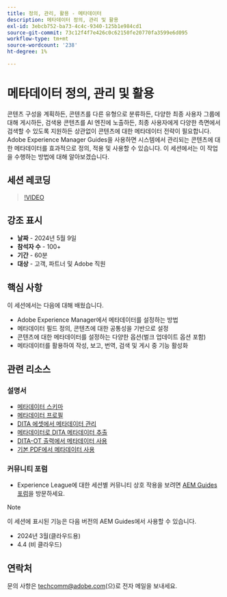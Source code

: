 ```yaml
---
title: 정의, 관리, 활용 - 메타데이터
description: 메타데이터 정의, 관리 및 활용
exl-id: 3ebcb752-ba73-4c4c-9340-125b1e984cd1
source-git-commit: 73c12f4f7e426c0c62150fe20770fa3599e6d095
workflow-type: tm+mt
source-wordcount: '238'
ht-degree: 1%

---
```


# 메타데이터 정의, 관리 및 활용

콘텐츠 구성을 계획하든, 콘텐츠를 다른 유형으로 분류하든, 다양한 최종 사용자 그룹에 대해 게시하든, 검색용 콘텐츠를 AI 엔진에 노출하든, 최종 사용자에게 다양한 측면에서 검색할 수 있도록 지원하든 상관없이 콘텐츠에 대한 메타데이터 전략이 필요합니다.
Adobe Experience Manager Guides을 사용하면 시스템에서 관리되는 콘텐츠에 대한 메타데이터를 효과적으로 정의, 적용 및 사용할 수 있습니다. 이 세션에서는 이 작업을 수행하는 방법에 대해 알아보겠습니다.


## 세션 레코딩

>[!VIDEO](https://video.tv.adobe.com/v/3429088/asset-metadata-guides-metadata-aem-guides?quality=12&learn=on)


## 강조 표시

- **날짜** - 2024년 5월 9일
- **참석자 수** - 100+
- **기간** - 60분
- **대상** - 고객, 파트너 및 Adobe 직원

## 핵심 사항

이 세션에서는 다음에 대해 배웠습니다.
- Adobe Experience Manager에서 메타데이터를 설정하는 방법
- 메타데이터 필드 정의, 콘텐츠에 대한 공통성을 기반으로 설정
- 콘텐츠에 대한 메타데이터를 설정하는 다양한 옵션(벌크 업데이트 옵션 포함)
- 메타데이터를 활용하여 작성, 보고, 번역, 검색 및 게시 중 기능 활성화


## 관련 리소스

### 설명서

- [메타데이터 스키마](https://experienceleague.adobe.com/ko/docs/experience-manager-cloud-service/content/assets/manage/metadata-schemas)
- [메타데이터 프로필](https://experienceleague.adobe.com/ko/docs/experience-manager-cloud-service/content/assets/manage/metadata-profiles)
- [DITA 에셋에서 메타데이터 관리](https://experienceleague.adobe.com/ko/docs/experience-manager-guides/using/knowledge-base/kb-articles/authoring/reports/manage-metadata)
- [메타데이터로 DITA 메타데이터 추출](https://experienceleague.adobe.com/ko/docs/experience-manager-guides/using/install-guide/cs-ig/aem-asset-search-cs/conf-dita-search#id192SF0G10YK)
- [DITA-OT 출력에서 메타데이터 사용](https://experienceleague.adobe.com/ko/docs/experience-manager-guides/using/install-guide/on-prem-ig/output-gen-config/conf-output-generation#id191LF0U0TY4)
- [기본 PDF에서 메타데이터 사용](https://experienceleague.adobe.com/en/docs/experience-manager-guides/using/user-guide/output-gen/web-editor/native-pdf-web-editor#native-pdf-publishing)


### 커뮤니티 포럼

- Experience League에 대한 세션별 커뮤니티 상호 작용을 보려면 [AEM Guides 포럼](https://experienceleaguecommunities.adobe.com/t5/experience-manager-guides/bd-p/xml-documentation-discussions?profile.language=ko)을 방문하세요.


>[!NOTE]
>
> 이 세션에 표시된 기능은 다음 버전의 AEM Guides에서 사용할 수 있습니다.
> - 2024년 3월(클라우드용)
> - 4.4 (비 클라우드)



## 연락처

문의 사항은 <techcomm@adobe.com>(으)로 전자 메일을 보내세요.

